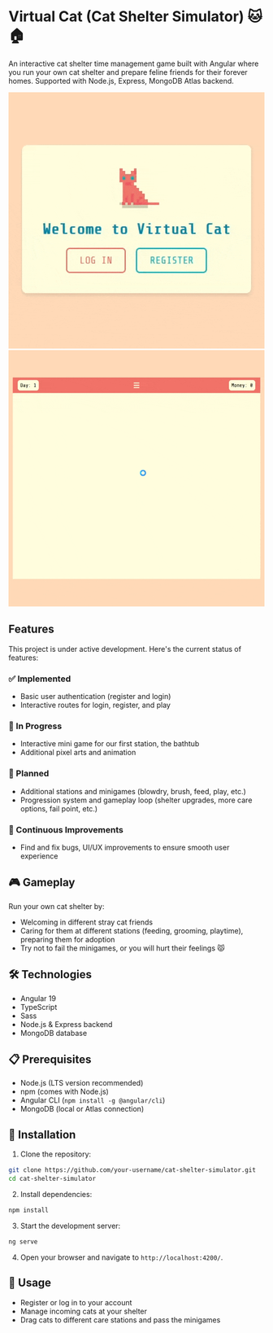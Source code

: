 # Virtual Cat (Cat Shelter Simulator) 🐱🏠

An interactive cat shelter time management game built with Angular where you run your own cat shelter and prepare feline friends for their forever homes. Supported with Node.js, Express, MongoDB Atlas backend.

![Welcome screen](showcase/welcome.gif)
![Gameplay](showcase/gameplay.gif)

## Features

This project is under active development. Here's the current status of features:

### ✅ Implemented

- Basic user authentication (register and login)
- Interactive routes for login, register, and play

### 🚧 In Progress

- Interactive mini game for our first station, the bathtub
- Additional pixel arts and animation

### 📅 Planned

- Additional stations and minigames (blowdry, brush, feed, play, etc.)
- Progression system and gameplay loop (shelter upgrades, more care options, fail point, etc.)

### 🔄 Continuous Improvements

- Find and fix bugs, UI/UX improvements to ensure smooth user experience

## 🎮 Gameplay

Run your own cat shelter by:

- Welcoming in different stray cat friends
- Caring for them at different stations (feeding, grooming, playtime), preparing them for adoption
- Try not to fail the minigames, or you will hurt their feelings 😾

## 🛠️ Technologies

- Angular 19
- TypeScript
- Sass
- Node.js & Express backend
- MongoDB database

## 📋 Prerequisites

- Node.js (LTS version recommended)
- npm (comes with Node.js)
- Angular CLI (`npm install -g @angular/cli`)
- MongoDB (local or Atlas connection)

## 🔧 Installation

1. Clone the repository:

```bash
git clone https://github.com/your-username/cat-shelter-simulator.git
cd cat-shelter-simulator
```

2. Install dependencies:

```bash
npm install
```

3. Start the development server:

```bash
ng serve
```

4. Open your browser and navigate to `http://localhost:4200/`.

## 📖 Usage

- Register or log in to your account
- Manage incoming cats at your shelter
- Drag cats to different care stations and pass the minigames
